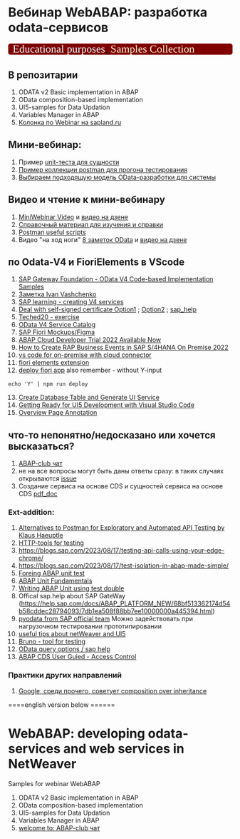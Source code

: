 # Вебинар WebABAP: разработка odata-сервисов
<img src="https://github.com/OlegBash599/WebABAP_samples/blob/master/lbl.svg"/>

## В репозитарии
1) ODATA v2 Basic implementation in ABAP
2) OData composition-based implementation
3) UI5-samples for Data Updation
4) Variables Manager in ABAP
5) [Колонка по Webinar на sapland.ru](https://sappro.sapland.ru/author-column/20772)

## Мини-вебинар:
1) Пример [unit-теста для сущности](https://github.com/OlegBash599/WebABAP_samples/blob/master/src/zwa003/zcl_wa003_var_head_feed.clas.testclasses.abap)
2) [Пример коллекции postman для прогона тестирования](https://github.com/OlegBash599/WebABAP_samples/tree/master/PostMan_samples)
3) [Выбираем подходящую модель OData-разработки для системы](https://blogs.sap.com/2022/01/22/howto-odata-high-level-overview/)
   


## Видео и чтение к мини-вебинару
1) [MiniWebinar Video](https://sappro.sapland.ru/kb/webinars/testirovanie-crudq-operatsii-v-sap-gateway-i-unit-testirovanie-v-odata-v2.html) и [видео на дзене](https://dzen.ru/video/watch/6654c9d27e3fa971932db30d)
2) [Справочный материал для изучения и справки](https://www.olegbash.ru/WebABAP/MiniWebinar_ODATAtesting.zip)
3) [Postman useful scripts](https://blogs.aboutatul.in/some-common-test-scripts-in-postman)
4) Видео "на ход ноги" [8 заметок OData](https://sappro.sapland.ru/publications/sap-gateway-odata-8-poleznyh-zametok-na-hod-nogi.html) и [видео на дзене](https://dzen.ru/video/watch/6654d7b65b3bc47acbf0f6c1)

## по Odata-V4 и FioriElements в VScode
1) [SAP Gateway Foundation - OData V4 Code-based Implementation Samples](https://github.com/SAP-samples/gateway-odata-v4)
2) [Заметка Ivan Vashchenko](https://github.com/Via04/odatav4-guide)
3) [SAP learning - creating V4 services](https://learning.sap.com/learning-journeys/getting-started-with-creating-an-sap-fiori-elements-app-based-on-an-odata-v4-rap-service/creating-an-odata-v4-service)
4) [Deal with self-signed certificate Option1](https://stackoverflow.com/questions/36506539/how-do-i-get-visual-studio-code-to-trust-our-self-signed-proxy-certificate) ; [Option2](https://stackoverflow.com/questions/75784380/how-to-provide-vs-code-with-a-self-signed-certificate-in-order-to-connect-with-s) ; [sap_help](https://help.sap.com/docs/SAP_FIORI_tools/17d50220bcd848aa854c9c182d65b699/4b318bede7eb4021a8be385c46c74045.html?locale=en-US)
5) [Teched20 - exercise](https://github.com/SAP-archive/teched2020-DEV260/tree/main/exercises/ex0)
6) [OData V4 Service Catalog](https://community.sap.com/t5/technology-blogs-by-sap/odata-v4-service-catalog/ba-p/13477068)
7) [SAP Fiori Mockups/Figma](https://www.youtube.com/watch?v=OozwNvecMWc)
8) [ABAP Cloud Developer Trial 2022 Available Now](https://community.sap.com/t5/technology-blogs-by-sap/abap-cloud-developer-trial-2022-available-now/ba-p/13598069)
9) [How to Create RAP Business Events in SAP S/4HANA On Premise 2022](https://community.sap.com/t5/technology-blogs-by-sap/how-to-create-rap-business-events-in-sap-s-4hana-on-premise-2022/ba-p/13553312)
10) [vs code for on-premise with cloud connector](https://www.mindsetconsulting.com/visual-studio-code-abap-on-premise-system-destination-system-cloud-connector/)
11) [fiori elements extension](https://sapui5.hana.ondemand.com/#/topic/dd78acad2f164560ad6b0e24ed2cd8ee)
12) [deploy fiori app](https://github.com/SAP/open-ux-tools/tree/main/packages/deploy-tooling#configuration-with-logging-enabled)
also remember - without Y-input
```
echo 'Y' | npm run deploy
```
13) [Create Database Table and Generate UI Service](https://developers.sap.com/tutorials/abap-environment-rap100-generate-ui-service.html)
14) [Getting Ready for UI5 Development with Visual Studio Code](https://community.sap.com/t5/technology-blogs-by-sap/getting-ready-for-ui5-development-with-visual-studio-code/ba-p/13498045)
15) [Overview Page Annotation](https://github.com/SAP-docs/sapui5/blob/main/docs/06_SAP_Fiori_Elements/annotations-used-in-overview-pages-65731e6.md)


## что-то непонятно/недосказано или хочется высказаться?
1) [ABAP-club чат](https://t.me/ABAPclub)
2) не на все вопросы могут быть даны ответы сразу: в таких случаях открываются [issue](https://github.com/OlegBash599/WebABAP_samples/issues)
3) Создание сервиса на основе CDS и сущностей сервиса на основе CDS [pdf_doc](https://olegbash.ru/f1/pW8)


### Ext-addition:
1) [Alternatives to Postman for Exploratory and Automated API Testing by Klaus Haeuptle](https://blogs.sap.com/2023/08/17/alternatives-to-postman-for-exploratory-and-automated-api-testing/)
2) [HTTP-tools for testing](https://thechief.io/c/editorial/top-10-http-benchmarking-and-load-testing-tools/)
3) https://blogs.sap.com/2023/08/17/testing-api-calls-using-your-edge-chrome/
4) https://blogs.sap.com/2023/08/17/test-isolation-in-abap-made-simple/
5) [Foreing ABAP unit test](https://blogs.sap.com/2023/09/12/writing-foreign-abap-unit-tests/)
6) [ABAP Unit Fundamentals](https://blogs.sap.com/2019/12/20/understanding-abap-unit-testing-fundamentals-overview-for-beginners/)
7) [Writing ABAP Unit using test double](https://blogs.sap.com/2023/10/16/writing-abap-a-unit-using-test-double-frameworkdoc/)
8) Offical sap.help about SAP GateWay (https://help.sap.com/docs/ABAP_PLATFORM_NEW/68bf513362174d54b58cddec28794093/7db1ea508f88bb7ee10000000a445394.html)
9) [pyodata from SAP official team](https://github.com/SAP/python-pyodata) Можно задействовать при нагрузочном тестировании прототипировании
10) [useful tips about netWeaver and UI5](https://blogs.sap.com/2016/04/30/my-ui5-debugging-tips-and-experience-collection-how-to-resolve-ui5-issues-through-debugging-by-yourself/)
11) [Bruno - tool for testing](https://github.com/usebruno/bruno)
12) [OData query options / sap help](https://help.sap.com/docs/ABAP_PLATFORM_NEW/68bf513362174d54b58cddec28794093/30116c10d4ff42908d4a4ad023b77634.html)
13) [ABAP CDS User Guied - Access Control](https://help.sap.com/docs/abap-cloud/abap-cds-tools-user-guide/access-controls?version=sap_btp)


### Практики других направлений
1) [Google, среди прочего, советует composition over inheritance](https://www.youtube.com/watch?v=6lU11IHfJgo)

====english version below ======
# WebABAP: developing odata-services and web services in NetWeaver
Samples for webinar WebABAP

1) ODATA v2 Basic implementation in ABAP
2) OData composition-based implementation
3) UI5-samples for Data Updation
4) Variables Manager in ABAP
5) [welcome to: ABAP-club чат](https://t.me/ABAPclub)
